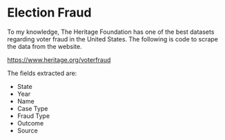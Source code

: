 # Election Fraud

To my knowledge, The Heritage Foundation has one of the best datasets regarding voter fraud in the United States. The following is code to scrape the data from the website. 

https://www.heritage.org/voterfraud

The fields extracted are:
- State
- Year
- Name
- Case Type
- Fraud Type
- Outcome
- Source

